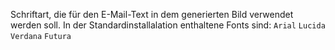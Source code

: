 Schriftart, die für den E-Mail-Text in dem generierten Bild verwendet werden soll.
In der Standardinstallalation enthaltene Fonts sind: `Arial` `Lucida` `Verdana` `Futura`